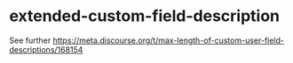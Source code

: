 # extended-custom-field-description

See further https://meta.discourse.org/t/max-length-of-custom-user-field-descriptions/168154
